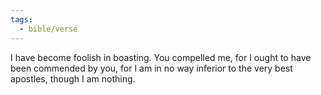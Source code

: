 ```yaml
---
tags:
  - bible/verse
---
```

I have become foolish in boasting. You compelled me, for I ought to have been commended by you, for I am in no way inferior to the very best apostles, though I am nothing.
